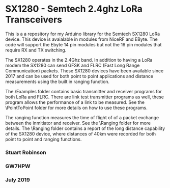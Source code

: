 # SX1280 - Semtech 2.4ghz LoRa Transceivers

This is a a repository for my Arduino library for the Semtech SX1280 LoRa device. This device is avaialable in modules from NiceRF and EByte. The code will support the Ebyte 14 pin modules but not the 16 pin modules that require RX and TX switching.  

The SX1280 operates in the 2.4Ghz band. In addition to having a LoRa modem the SX1280 can send GFSK and FLRC (Fast Long Range Communication) packets. 
These SX1280 devices have been available since 2017 and can be used for both point to point applications and distance measurements using the built in ranging function. 

The \Examples folder contains basic transmitter and receiver programs for both LoRa and FLRC. There are link test transmitter programs as well, these program allows the performance of a link to be measured. See the \PointToPoint folder for more details on how to use these programs. 

The ranging function measures the time of flight of of a packet exchange between the inmitiator and receiver. See the \Ranging folder for more details. The \Ranging folder contains a report of the long distance capability of the SX1280 device, where distances of 40km were recorded for both point to point and ranging functions.  


### Stuart Robinson
### GW7HPW
### July 2019